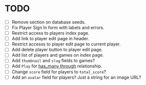 # TODO

- [ ] Remove section on database seeds.
- [ ] Fix Player Sign In form with labels and errors.
- [ ] Restrict access to players index page.
- [ ] Add link to player edit page in header.
- [ ] Restrict accesss to player edit page to current player.
- [ ] Add delete player button to player edit page.
- [ ] Add list of players and games on index page.
- [ ] Add `thumbnail` and `slug` fields to games?
- [ ] Add `Play` for [has_many through](https://hexdocs.pm/ecto/Ecto.Schema.html#has_many/3-has_many-has_one-through) relationship.
- [ ] Change `score` field for players to `total_score`?
- [ ] Add an `avatar` field for players? Just a string for an image URL?